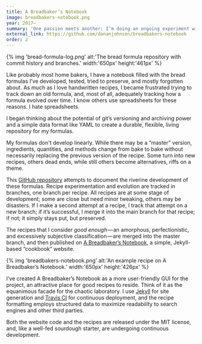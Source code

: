 ```yaml
---
title: A Breadbaker’s Notebook
image: breadbakers-notebook.png
year: 2017–
summary: 'One passion meets another: I’m doing an ongoing experiment with git to document the development of my bread recipes, alongside a simple cookbook-style website for the final recipes.'
external_link: https://github.com/dananjohnson/breadbakers-notebook
order: 2
---
```


{% img 'bread-formula-log.png' alt:'The bread formula repository with commit history and branches.' width:'650px' height:'461px' %}

Like probably most home bakers, I have a notebook filled with the bread formulas I’ve developed, tested, tried to preserve, and mostly forgotten about. As much as I love handwritten recipes, I became frustrated trying to track down an old formula, and, most of all, adequately tracking how a formula evolved over time. I know others use spreadsheets for these reasons. I hate spreadsheets.

I began thinking about the potential of git’s versioning and archiving power and a simple data format like YAML to create a durable, flexible, living repository for my formulas.

My formulas don't develop linearly. While there may be a “master” version, ingredients, quantities, and methods change from bake to bake without necessarily replacing the previous version of the recipe. Some turn into new recipes, others dead ends, while still others become alternatives, riffs on a theme.

This [GitHub repository](https://github.com/dananjohnson/bread-formulas) attempts to document the riverine development of these formulas. Recipe experimentation and evolution are tracked in branches, one branch per recipe. All recipes are at some stage of development; some are close but need minor tweaking, others may be disasters. If I make a second attempt at a recipe, I track that attempt on a new branch; if it’s successful, I merge it into the main branch for that recipe; if not; it simply stays put, but preserved.

The recipes that I consider *good enough* — an amorphous, perfectionistic, and excessively subjective classification — are merged into the master branch, and then published on [A Breadbaker’s Notebook](https://github.com/dananjohnson/breadbakers-notebook), a simple, Jekyll-based “cookbook” website.

{% img 'breadbakers-notebook.png' alt:'An example recipe on A Breadbaker’s Notebook.' width:'650px' height:'426px' %}

I’ve created A Breadbaker’s Notebook as a more user-friendly GUI for the project, an attractive place for good recipes to reside. Think of it as the equanimous facade for the chaotic laboratory. I use [Jekyll](https://jekyllrb.com/) for site generation and [Travis CI](https://travis-ci.org/) for continuous deployment, and the recipe formatting employs structured data to maximize readability to search engines and other third parties.

Both the website code and the recipes are released under the MIT license, and, like a well-fed sourdough starter, are undergoing continuous development.
